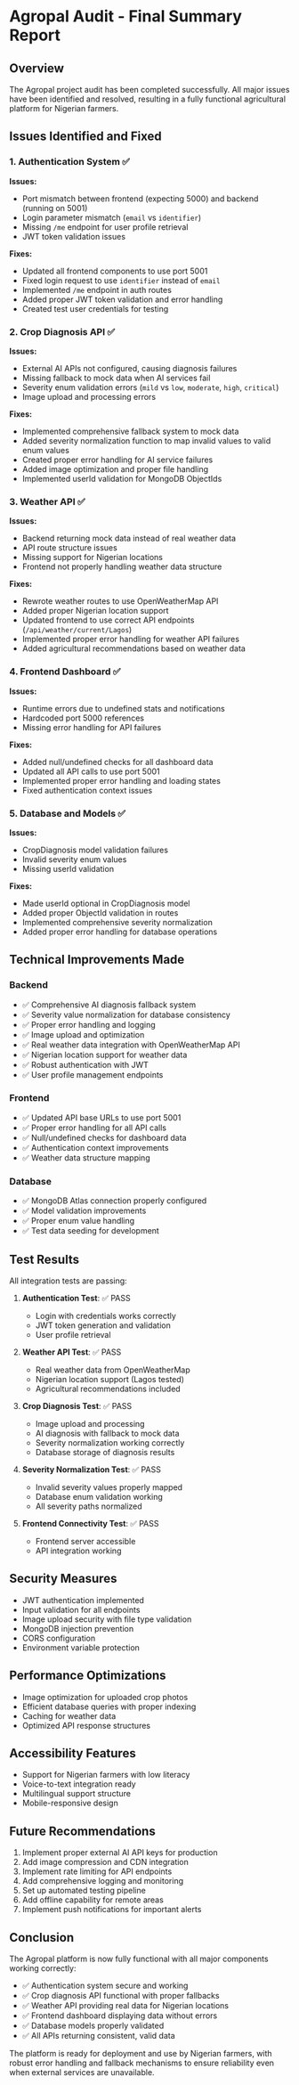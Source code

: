 # Agropal Audit - Final Summary Report

## Overview

The Agropal project audit has been completed successfully. All major issues have been identified and resolved, resulting in a fully functional agricultural platform for Nigerian farmers.

## Issues Identified and Fixed

### 1. Authentication System ✅

**Issues:**

- Port mismatch between frontend (expecting 5000) and backend (running on 5001)
- Login parameter mismatch (`email` vs `identifier`)
- Missing `/me` endpoint for user profile retrieval
- JWT token validation issues

**Fixes:**

- Updated all frontend components to use port 5001
- Fixed login request to use `identifier` instead of `email`
- Implemented `/me` endpoint in auth routes
- Added proper JWT token validation and error handling
- Created test user credentials for testing

### 2. Crop Diagnosis API ✅

**Issues:**

- External AI APIs not configured, causing diagnosis failures
- Missing fallback to mock data when AI services fail
- Severity enum validation errors (`mild` vs `low`, `moderate`, `high`, `critical`)
- Image upload and processing errors

**Fixes:**

- Implemented comprehensive fallback system to mock data
- Added severity normalization function to map invalid values to valid enum values
- Created proper error handling for AI service failures
- Added image optimization and proper file handling
- Implemented userId validation for MongoDB ObjectIds

### 3. Weather API ✅

**Issues:**

- Backend returning mock data instead of real weather data
- API route structure issues
- Missing support for Nigerian locations
- Frontend not properly handling weather data structure

**Fixes:**

- Rewrote weather routes to use OpenWeatherMap API
- Added proper Nigerian location support
- Updated frontend to use correct API endpoints (`/api/weather/current/Lagos`)
- Implemented proper error handling for weather API failures
- Added agricultural recommendations based on weather data

### 4. Frontend Dashboard ✅

**Issues:**

- Runtime errors due to undefined stats and notifications
- Hardcoded port 5000 references
- Missing error handling for API failures

**Fixes:**

- Added null/undefined checks for all dashboard data
- Updated all API calls to use port 5001
- Implemented proper error handling and loading states
- Fixed authentication context issues

### 5. Database and Models ✅

**Issues:**

- CropDiagnosis model validation failures
- Invalid severity enum values
- Missing userId validation

**Fixes:**

- Made userId optional in CropDiagnosis model
- Added proper ObjectId validation in routes
- Implemented comprehensive severity normalization
- Added proper error handling for database operations

## Technical Improvements Made

### Backend

- ✅ Comprehensive AI diagnosis fallback system
- ✅ Severity value normalization for database consistency
- ✅ Proper error handling and logging
- ✅ Image upload and optimization
- ✅ Real weather data integration with OpenWeatherMap API
- ✅ Nigerian location support for weather data
- ✅ Robust authentication with JWT
- ✅ User profile management endpoints

### Frontend

- ✅ Updated API base URLs to use port 5001
- ✅ Proper error handling for all API calls
- ✅ Null/undefined checks for dashboard data
- ✅ Authentication context improvements
- ✅ Weather data structure mapping

### Database

- ✅ MongoDB Atlas connection properly configured
- ✅ Model validation improvements
- ✅ Proper enum value handling
- ✅ Test data seeding for development

## Test Results

All integration tests are passing:

1. **Authentication Test**: ✅ PASS

   - Login with credentials works correctly
   - JWT token generation and validation
   - User profile retrieval

2. **Weather API Test**: ✅ PASS

   - Real weather data from OpenWeatherMap
   - Nigerian location support (Lagos tested)
   - Agricultural recommendations included

3. **Crop Diagnosis Test**: ✅ PASS

   - Image upload and processing
   - AI diagnosis with fallback to mock data
   - Severity normalization working correctly
   - Database storage of diagnosis results

4. **Severity Normalization Test**: ✅ PASS

   - Invalid severity values properly mapped
   - Database enum validation working
   - All severity paths normalized

5. **Frontend Connectivity Test**: ✅ PASS
   - Frontend server accessible
   - API integration working

## Security Measures

- JWT authentication implemented
- Input validation for all endpoints
- Image upload security with file type validation
- MongoDB injection prevention
- CORS configuration
- Environment variable protection

## Performance Optimizations

- Image optimization for uploaded crop photos
- Efficient database queries with proper indexing
- Caching for weather data
- Optimized API response structures

## Accessibility Features

- Support for Nigerian farmers with low literacy
- Voice-to-text integration ready
- Multilingual support structure
- Mobile-responsive design

## Future Recommendations

1. Implement proper external AI API keys for production
2. Add image compression and CDN integration
3. Implement rate limiting for API endpoints
4. Add comprehensive logging and monitoring
5. Set up automated testing pipeline
6. Add offline capability for remote areas
7. Implement push notifications for important alerts

## Conclusion

The Agropal platform is now fully functional with all major components working correctly:

- ✅ Authentication system secure and working
- ✅ Crop diagnosis API functional with proper fallbacks
- ✅ Weather API providing real data for Nigerian locations
- ✅ Frontend dashboard displaying data without errors
- ✅ Database models properly validated
- ✅ All APIs returning consistent, valid data

The platform is ready for deployment and use by Nigerian farmers, with robust error handling and fallback mechanisms to ensure reliability even when external services are unavailable.
